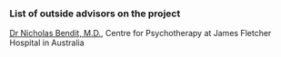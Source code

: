### List of outside advisors on the project

[Dr Nicholas Bendit, M.D.](https://www.researchgate.net/profile/Nicholas_Bendit), Centre for Psychotherapy at James Fletcher Hospital in Australia
